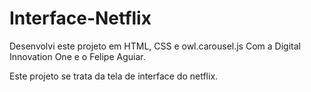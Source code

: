 # Interface-Netflix

Desenvolvi este projeto em HTML, CSS e owl.carousel.js Com a Digital Innovation One e o Felipe Aguiar.

Este projeto se trata da tela de interface do netflix.